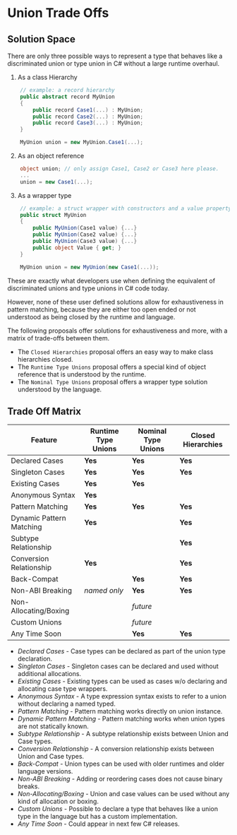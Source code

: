 # Union Trade Offs

## Solution Space

There are only three possible ways to represent a type that behaves like a discriminated union or type union in C# without a large runtime overhaul.

1) As a class Hierarchy
```csharp
    // example: a record hierarchy
    public abstract record MyUnion
    {
        public record Case1(...) : MyUnion;
        public record Case2(...) : MyUnion;
        public record Case3(...) : MyUnion;
    }

    MyUnion union = new MyUnion.Case1(...);
```

2) As an object reference
```csharp
    object union; // only assign Case1, Case2 or Case3 here please.
    ...
    union = new Case1(...);
```

3) As a wrapper type
```csharp
    // example: a struct wrapper with constructors and a value property
    public struct MyUnion
    {
        public MyUnion(Case1 value) {...}
        public MyUnion(Case2 value) {...}
        public MyUnion(Case3 value) {...}
        public object Value { get; }
    }

    MyUnion union = new MyUnion(new Case1(...));
```

These are exactly what developers use when defining the equivalent of discriminated unions and type unions in C# code today.

However, none of these user defined solutions allow for exhaustiveness in pattern matching, because they are either too open ended or not understood as being closed by the runtime and language.

The following proposals offer solutions for exhaustiveness and more, with a matrix of trade-offs between them.

- The `Closed Hierarchies` proposal offers an easy way to make class hierarchies closed.
- The `Runtime Type Unions` proposal offers a special kind of object reference that is understood by the runtime.
- The `Nominal Type Unions` proposal offers a wrapper type solution understood by the language.

## Trade Off Matrix

| Feature                               |  Runtime Type Unions | Nominal Type Unions | Closed Hierarchies |
|---------------------------------------|----------------------|---------------------|--------------------|
| Declared Cases                        | **Yes**              | **Yes**             | **Yes**            |
| Singleton Cases                       | **Yes**              | **Yes**      	     | **Yes**            |
| Existing Cases                       	| **Yes**              | **Yes**             |                    |
| Anonymous Syntax                      | **Yes**              |                     |                    |
| Pattern Matching                      | **Yes**              | **Yes**             | **Yes**            |
| Dynamic Pattern Matching              | **Yes**		       |                     | **Yes**            |
| Subtype Relationship                  |                      |                     | **Yes**            |
| Conversion Relationship               | **Yes**              |                     | **Yes**            |
| Back-Compat       			        |                      | **Yes**		     | **Yes**            |
| Non-ABI Breaking                      | *named only*         | **Yes**             | **Yes**            |
| Non-Allocating/Boxing			        |                      | *future*            |                    |
| Custom Unions 	                    |                      | *future*            |                    |
| Any Time Soon                         |	                   | **Yes**             | **Yes**            |

- *Declared Cases* - Case types can be declared as part of the union type declaration.
- *Singleton Cases* - Singleton cases can be declared and used without additional allocations.
- *Existing Cases* - Existing types can be used as cases w/o declaring and allocating case type wrappers.
- *Anonymous Syntax* - A type expression syntax exists to refer to a union without declaring a named typed.
- *Pattern Matching* - Pattern matching works directly on union instance.
- *Dynamic Pattern Matching* - Pattern matching works when union types are not statically known.
- *Subtype Relationship* - A subtype relationship exists between Union and Case types.
- *Conversion Relationship* - A conversion relationship exists between Union and Case types. 
- *Back-Compat* - Union types can be used with older runtimes and older language versions.
- *Non-ABI Breaking* - Adding or reordering cases does not cause binary breaks.
- *Non-Allocating/Boxing* - Union and case values can be used without any kind of allocation or boxing.
- *Custom Unions* - Possible to declare a type that behaves like a union type in the language but has a custom implementation.
- *Any Time Soon* - Could appear in next few C# releases.




